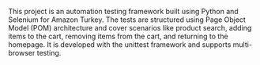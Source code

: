 This project is an automation testing framework built using Python and Selenium for Amazon Turkey. The tests are structured using Page Object Model (POM) architecture and cover scenarios like product search, adding items to the cart, removing items from the cart, and returning to the homepage. It is developed with the unittest framework and supports multi-browser testing.


